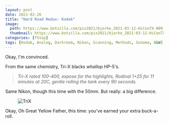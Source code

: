 ```yaml
---
layout: post
date: 2021-02-26
title: "Hard Road Redux: Kodak"
image:
  path: https://www.botzilla.com/pix2021/bjorke_2021-03-12-HiConTX-009.jpg
  thumbnail: https://www.botzilla.com/pix2021/bjorke_2021-03-12-HiConTX-009.jpg
categories: [fStop]
tags: [Kodak, Analog, Darkroom, Nikon, Scanning, Methods, Sonoma, B&W]
---
```


Okay, I'm convinced.

From the same chemistry, Tri-X blacks _whallop_ HP-5's.

<!--more-->

<blockquote><i>Tri-X rated 100-400, expose for the highlights, Rodinal 1+25 for 11 minutes at 20C, gentle rolling the tank every 90 seconds.</i></blockquote>

Same Nikon, though this time with the 50mm. But really: a big difference.

<figure class="align-center">
<img alt="TriX" src="https://www.botzilla.com/pix2021/bjorke_2021-03-12-HiConTX-047.jpg">
</figure>

Okay, Oh Great Yellow Father, this time: you've earned your extra buck-a-roll.


